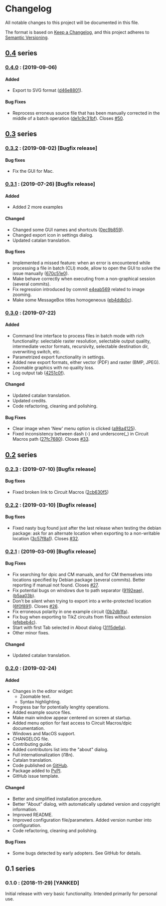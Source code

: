 # Changelog
All notable changes to this project will be documented in this file.

The format is based on [Keep a Changelog](https://keepachangelog.com/en/1.0.0/),
and this project adheres to [Semantic Versioning](https://semver.org/spec/v2.0.0.html).

## [0.4](https://github.com/orestesmas/pycirkuit/compare/v0.3.2..v0.4.0) series
<a name="0.4.0"></a>
### [0.4.0](https://github.com/orestesmas/pycirkuit/compare/v0.3.2..v0.4.0) : (2019-09-06)
#### Added
- Export to SVG format ([d46e8801](https://github.com/orestesmas/pycirkuit/commit/d46e8801)).
#### Bug Fixes
- Reprocess erroneus source file that has been manually corrected in the middle of a batch operation ([de1c9c31bf](https://github.com/orestesmas/pycirkuit/commit/de1c9c31bf)). Closes [#50](https://github.com/orestesmas/pycirkuit/issues/50).

## [0.3](https://github.com/orestesmas/pycirkuit/compare/v0.2.3..v0.3.2) series
<a name="0.3.2"></a>
### [0.3.2](https://github.com/orestesmas/pycirkuit/compare/v0.3.1..v0.3.2) : (2019-08-02) [Bugfix release]
#### Bug fixes
- Fix the GUI for Mac.
<a name="0.3.1"></a>
### [0.3.1](https://github.com/orestesmas/pycirkuit/compare/v0.3.0..v0.3.1) : (2019-07-26) [Bugfix release]
#### Added
- Added 2 more examples
#### Changed
- Changed some GUI names and shortcuts ([0ec9b859](https://github.com/orestesmas/pycirkuit/commit/0ec9b859)).
- Changed export icon in settings dialog.
- Updated catalan translation.
#### Bug fixes
- Implemented a missed feature: when an error is encountered while processing a file in batch (CLI) mode, allow to open the GUI to solve the issue manually ([670c51e0](https://github.com/orestesmas/pycirkuit/commit/670c51e0)).
- Make behave correctly when executing from a non-graphical session (several commits).
- Fix regression introduced by commit [e4eab569](https://github.com/orestesmas/pycirkuit/commit/e4eab569) related to image zooming.
- Make some MessageBox titles homogeneous ([eb4ddb0c](https://github.com/orestesmas/pycirkuit/commit/eb4ddb0c)).
<a name="0.3.0"></a>
### [0.3.0](https://github.com/orestesmas/pycirkuit/compare/v0.2.3..v0.3.0) : (2019-07-22)
#### Added
- Command line interface to process files in batch mode with rich functionality: selectable raster resolution, selectable output quality, intermediate vector formats, recursivity, selectable destination dir, overwriting switch, etc.
- Parametrized export functionality in settings.
- Added new export formats, either vector (PDF) and raster (BMP, JPEG).
- Zoomable graphics with no quality loss.
- Log output tab ([4251c0f](https://github.com/orestesmas/pycirkuit/commit/4251c0f)).
#### Changed
- Updated catalan translation.
- Updated credits.
- Code refactoring, cleaning and polishing.
#### Bug Fixes
- Clear image when 'New' menu option is clicked ([a98a4125](https://github.com/orestesmas/pycirkuit/commit/a98a4125)).
- Fixed inconsistency between dash (-) and underscore(_) in Circuit Macros path ([27fc7680](https://github.com/orestesmas/pycirkuit/commit/27fc7680)). Closes [#33](https://github.com/orestesmas/pycirkuit/issues/33).

## [0.2](https://github.com/orestesmas/pycirkuit/compare/v0.2.0..v0.2.3) series
### [0.2.3](https://github.com/orestesmas/pycirkuit/compare/v0.2.2..v0.2.3) : (2019-07-10) [Bugfix release]
#### Bug fixes
- Fixed broken link to Circuit Macros ([2cb630f5](https://github.com/orestesmas/pycirkuit/commit/2cb630f5))
### [0.2.2](https://github.com/orestesmas/pycirkuit/compare/v0.2.1..v0.2.2) : (2019-03-10) [Bugfix release]
#### Bug fixes
- Fixed nasty bug found just after the last release when testing the debian package: ask for an alternate location when exporting to a non-writable location ([3c57f8a1](https://github.com/orestesmas/pycirkuit/commit/3c57f8a1)). Closes [#32](https://github.com/orestesmas/pycirkuit/issues/32).
<a name="0.2.1"></a>
### [0.2.1](https://github.com/orestesmas/pycirkuit/compare/v0.2.0..v0.2.1) : (2019-03-09) [Bugfix release]
#### Bug Fixes 
- Fix searching for dpic and CM manuals, and for CM themselves into locations specified by Debian package (several commits). Better reporting if manual not found. Closes [#27](https://github.com/orestesmas/pycirkuit/issues/27).
- Fix potential bugs on windows due to path separator ([9192eae](https://github.com/orestesmas/pycirkuit/commit/9192eae)), ([b5aa03b](https://github.com/orestesmas/pycirkuit/commit/b5aa03b)).
- Don't be silent when trying to export into a write-protected location ([6f0f891](https://github.com/orestesmas/pycirkuit/commit/6f0f891)). Closes [#26](https://github.com/orestesmas/pycirkuit/issues/26).
- Fix erroneous polarity in one example circuit ([0b2db1fa](https://github.com/orestesmas/pycirkuit/commit/0b2db1fa)).
- Fix bug when exporting to TikZ circuits from files without extension ([efebeb4c](https://github.com/orestesmas/pycirkuit/commit/efebeb4c)).
- Start with first Tab selected in About dialog ([3115de6a](https://github.com/orestesmas/pycirkuit/commit/3115de6a)).
- Other minor fixes.
#### Changed
- Updated catalan translation.
<a name="0.2.0"></a>
### [0.2.0](https://github.com/orestesmas/pycirkuit/compare/v0.1..v0.2.0) : (2019-02-24)
#### Added
- Changes in the editor widget:
    - Zoomable text.
    - Syntax highlighting.
- Progress bar for potentially lenghty operations.
- Added example source files.
- Make main window appear centered on screen at startup.
- Added menu option for fast access to Circuit Macros/dpic documentation.
- Windows and MacOS support.
- CHANGELOG file.
- Contributing guide.
- Added contributors list into the "about" dialog.
- Full internationalization (i18n).
- Catalan translation.
- Code published on [GitHub](https://github.com/orestesmas/pycirkuit).
- Package added to [PyPI](https://pypi.org/project/pycirkuit/).
- GitHub issue template.

#### Changed
- Better and simplified installation procedure.
- Better "About" dialog, with automatically updated version and copyright information.
- Improved README.
- Improved configuration file/parameters. Added version number into configuration.
- Code refactoring, cleaning and polishing.

#### Bug Fixes
- Some bugs detected by early adopters. See GitHub for details.

## 0.1 series
<a name="0.1.0"></a>
### 0.1.0 : (2018-11-29) [YANKED]
Initial release with very basic functionality. Intended primarily for personal use.
